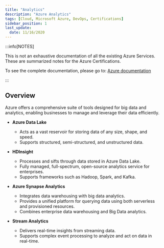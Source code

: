 ```yaml
---
title: "Analytics"
description: "Azure Analytics"
tags: [Cloud, Microsoft Azure, DevOps, Certifications]
sidebar_position: 1
last_update:
  date: 11/16/2020
---
```



:::info[NOTES]

This is not an exhaustive documentation of all the existing Azure Services. These are summarized notes for the Azure Certifications.

To see the complete documentation, please go to: [Azure documentation](https://learn.microsoft.com/en-us/azure/?product=popular)

:::


## Overview

Azure offers a comprehensive suite of tools designed for big data and analytics, enabling businesses to manage and leverage their data efficiently.

- **Azure Data Lake**
  - Acts as a vast reservoir for storing data of any size, shape, and speed.
  - Supports structured, semi-structured, and unstructured data.
  
- **HDInsight**
  - Processes and sifts through data stored in Azure Data Lake.
  - Fully managed, full-spectrum, open-source analytics service for enterprises.
  - Supports frameworks such as Hadoop, Spark, and Kafka.

- **Azure Synapse Analytics**
  - Integrates data warehousing with big data analytics.
  - Provides a unified platform for querying data using both serverless and provisioned resources.
  - Combines enterprise data warehousing and Big Data analytics.

- **Stream Analytics**
  - Delivers real-time insights from streaming data.
  - Supports complex event processing to analyze and act on data in real-time.
